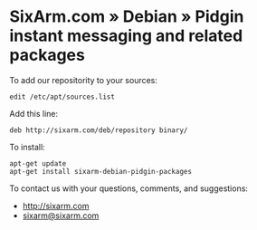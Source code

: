 # SixArm.com » Debian » Pidgin instant messaging and related packages

To add our repositority to your sources:

    edit /etc/apt/sources.list

Add this line:

    deb http://sixarm.com/deb/repository binary/

To install:

    apt-get update
    apt-get install sixarm-debian-pidgin-packages

To contact us with your questions, comments, and suggestions:

  * http://sixarm.com
  * sixarm@sixarm.com
